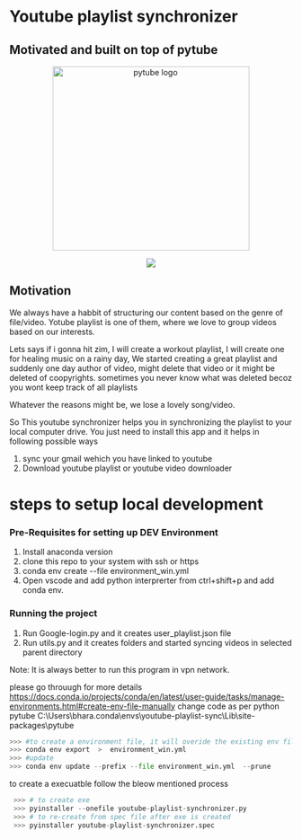 # Youtube playlist synchronizer

## Motivated and built on top of pytube
<div align="center">
  <p>
  <img src="https://github.com/nficano/pytube/blob/master/images/pytube.png?raw=true" width="350" height="328" alt="pytube logo" />
  </p>
  <p align="center">
	  <a href="https://pypi.python.org/pypi/pytube/"><img src="https://img.shields.io/pypi/pyversions/pytube.svg" /></a>
  </p>
</div>

## Motivation
We always have a habbit of structuring our content based on the genre of file/video.
Yotube playlist is one of them, where we love to group videos based on our interests.

Lets says if i gonna hit zim, I will create a workout playlist,
I will create one for healing music on a rainy day,
We started creating a great playlist and suddenly one day author of video, might delete that video or it might be deleted of           coopyrights. sometimes you never know what was deleted becoz you wont keep track of all playlists

Whatever the reasons might be, we lose a lovely song/video.

So This youtube synchronizer helps you in synchronizing the playlist to your local computer drive.
You just need to install this app and it helps in following possible ways 
1.  sync your gmail wehich you have linked to youtube 
2.  Download youtube playlist or youtube video downloader

# steps to setup local development

### Pre-Requisites for setting up DEV Environment
1. Install anaconda version 
2. clone this repo to your system with ssh or https
3. conda env create --file environment_win.yml 
4. Open vscode and add python interprerter from ctrl+shift+p and add conda env.
    
### Running the project 
1. Run Google-login.py and it creates user_playlist.json file
2. Run utils.py and it creates folders and started syncing videos in selected parent directory 

Note: It is always better to run this program in vpn network.


please go throuugh for more details 
https://docs.conda.io/projects/conda/en/latest/user-guide/tasks/manage-environments.html#create-env-file-manually
change code as per python pytube C:\Users\bhara\.conda\envs\youtube-playlist-sync\Lib\site-packages\pytube

```python
>>> #to create a environment file, it will overide the existing env file
>>> conda env export  >  environment_win.yml
>>> #update
>>> conda env update --prefix --file environment_win.yml  --prune
```

to create a execuatble follow the bleow mentioned process

```python
 >>> # to create exe
 >>> pyinstaller --onefile youtube-playlist-synchronizer.py
 >>> # to re-create from spec file after exe is created
 >>> pyinstaller youtube-playlist-synchronizer.spec
```
